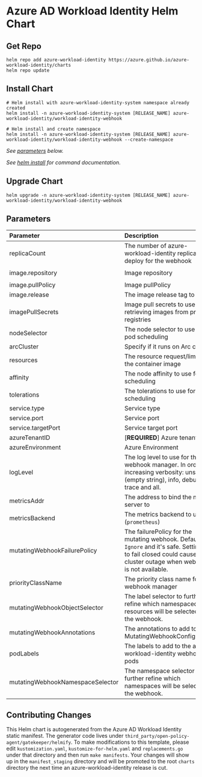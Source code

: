 # Azure AD Workload Identity Helm Chart

## Get Repo

```console
helm repo add azure-workload-identity https://azure.github.io/azure-workload-identity/charts
helm repo update
```

## Install Chart

```console
# Helm install with azure-workload-identity-system namespace already created
helm install -n azure-workload-identity-system [RELEASE_NAME] azure-workload-identity/workload-identity-webhook

# Helm install and create namespace
helm install -n azure-workload-identity-system [RELEASE_NAME] azure-workload-identity/workload-identity-webhook --create-namespace
```

_See [parameters](#parameters) below._

_See [helm install](https://helm.sh/docs/helm/helm_install/) for command documentation._

## Upgrade Chart

```console
helm upgrade -n azure-workload-identity-system [RELEASE_NAME] azure-workload-identity/workload-identity-webhook
```

## Parameters

| Parameter                        | Description                                                                                                                                                          | Default                                                 |
| :------------------------------- | :------------------------------------------------------------------------------------------------------------------------------------------------------------------- | :------------------------------------------------------ |
| replicaCount                     | The number of azure-workload-identity replicas to deploy for the webhook                                                                                             | `2`                                                     |
| image.repository                 | Image repository                                                                                                                                                     | `mcr.microsoft.com/oss/azure/workload-identity/webhook` |
| image.pullPolicy                 | Image pullPolicy                                                                                                                                                     | `IfNotPresent`                                          |
| image.release                    | The image release tag to use                                                                                                                                         | Current release version: `v0.15.0`                      |
| imagePullSecrets                 | Image pull secrets to use for retrieving images from private registries                                                                                              | `[]`                                                    |
| nodeSelector                     | The node selector to use for pod scheduling                                                                                                                          | `kubernetes.io/os: linux`                               |
| arcCluster                       | Specify if it runs on Arc cluster                                                                                                                                    | `false`                                                 |
| resources                        | The resource request/limits for the container image                                                                                                                  | limits: 100m CPU, 30Mi, requests: 100m CPU, 20Mi        |
| affinity                         | The node affinity to use for pod scheduling                                                                                                                          | `{}`                                                    |
| tolerations                      | The tolerations to use for pod scheduling                                                                                                                            | `[]`                                                    |
| service.type                     | Service type                                                                                                                                                         | `ClusterIP`                                             |
| service.port                     | Service port                                                                                                                                                         | `443`                                                   |
| service.targetPort               | Service target port                                                                                                                                                  | `9443`                                                  |
| azureTenantID                    | [**REQUIRED**] Azure tenant ID                                                                                                                                       | ``                                                      |
| azureEnvironment                 | Azure Environment                                                                                                                                                    | `AzurePublicCloud`                                      |
| logLevel                         | The log level to use for the webhook manager. In order of increasing verbosity: unset (empty string), info, debug, trace and all.                                    | ``                                                      |
| metricsAddr                      | The address to bind the metrics server to                                                                                                                            | `:8095`                                                 |
| metricsBackend                   | The metrics backend to use (`prometheus`)                                                                                                                            | `prometheus`                                            |
| mutatingWebhookFailurePolicy     | The failurePolicy for the mutating webhook. Default is `Ignore` and it's safe. Setting this to fail closed could cause cluster outage when webhook is not available. | `Ignore`                                                |
| priorityClassName                | The priority class name for webhook manager                                                                                                                          | `system-cluster-critical`                               |
| mutatingWebhookObjectSelector    | The label selector to further refine which namespaced resources will be selected by the webhook.                                                                     | ``                                                      |
| mutatingWebhookAnnotations       | The annotations to add to the MutatingWebhookConfiguration                                                                                                           | `{}`                                                    |
| podLabels                        | The labels to add to the azure-workload-identity webhook pods                                                                                                        | `{}`                                                    |
| mutatingWebhookNamespaceSelector | The namespace selector to further refine which namespaces will be selected by the webhook.                                                                           | `{}`                                                    |

## Contributing Changes

This Helm chart is autogenerated from the Azure AD Workload Identity static manifest. The generator code lives under `third_party/open-policy-agent/gatekeeper/helmify`. To make modifications to this template, please edit `kustomization.yaml`, `kustomize-for-helm.yaml` and `replacements.go` under that directory and then run `make manifests`. Your changes will show up in the `manifest_staging` directory and will be promoted to the root `charts` directory the next time an azure-workload-identity release is cut.
